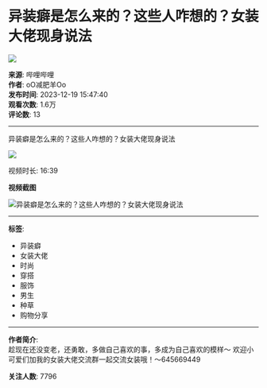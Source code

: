 # 异装癖是怎么来的？这些人咋想的？女装大佬现身说法

![](//i2.hdslb.com/bfs/archive/5063cc983b2b7b24683de066aa66294267ff0aa6.jpg@100w_100h_1c.webp)

**来源**: 哔哩哔哩  
**作者**: oO减肥羊Oo  
**发布时间**: 2023-12-19 15:47:40  
**观看次数**: 1.6万  
**评论数**: 13  

---

异装癖是怎么来的？这些人咋想的？女装大佬现身说法

![](//i2.hdslb.com/bfs/face/b546c179f5caa823b23dec7c1b997ed54502d9fd.jpg@96w.webp)

视频时长: 16:39  

**视频截图**

![异装癖是怎么来的？这些人咋想的？女装大佬现身说法](//i2.hdslb.com/bfs/archive/5063cc983b2b7b24683de066aa66294267ff0aa6.jpg@518w_290h_1c_!web-video-share-cover.webp)

---

**标签**:  
- 异装癖  
- 女装大佬  
- 时尚  
- 穿搭  
- 服饰  
- 男生  
- 种草  
- 购物分享  

---

**作者简介**:  
趁现在还没变老，还勇敢，多做自己喜欢的事，多成为自己喜欢的模样～ 欢迎小可爱们加我的女装大佬交流群一起交流女装哦！～645669449  

**关注人数**: 7796  